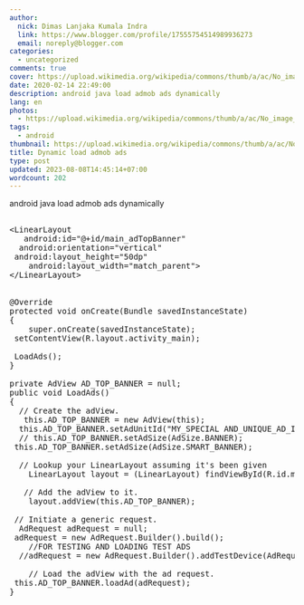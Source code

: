 ```yaml
---
author:
  nick: Dimas Lanjaka Kumala Indra
  link: https://www.blogger.com/profile/17555754514989936273
  email: noreply@blogger.com
categories:
  - uncategorized
comments: true
cover: https://upload.wikimedia.org/wikipedia/commons/thumb/a/ac/No_image_available.svg/2048px-No_image_available.svg.png
date: 2020-02-14 22:49:00
description: android java load admob ads dynamically
lang: en
photos:
  - https://upload.wikimedia.org/wikipedia/commons/thumb/a/ac/No_image_available.svg/2048px-No_image_available.svg.png
tags:
  - android
thumbnail: https://upload.wikimedia.org/wikipedia/commons/thumb/a/ac/No_image_available.svg/2048px-No_image_available.svg.png
title: Dynamic load admob ads
type: post
updated: 2023-08-08T14:45:14+07:00
wordcount: 202
---
```


android java load admob ads dynamically

<pre><br>&lt;LinearLayout<br>	android:id="@+id/main_adTopBanner"<br>	android:orientation="vertical" <br>	android:layout_height="50dp"<br>	android:layout_width="match_parent"&gt;        <br>&lt;/LinearLayout&gt;<br><br><br>@Override<br>protected void onCreate(Bundle savedInstanceState)<br>{<br>	super.onCreate(savedInstanceState);<br>	setContentView(R.layout.activity_main);<br><br>	LoadAds();			    	   <br>}<br>	<br>private AdView AD_TOP_BANNER = null;<br>public void LoadAds()<br>{<br>	// Create the adView.<br>	this.AD_TOP_BANNER = new AdView(this);<br>	this.AD_TOP_BANNER.setAdUnitId("MY_SPECIAL AND_UNIQUE_AD_ID");<br>	// this.AD_TOP_BANNER.setAdSize(AdSize.BANNER);<br>	this.AD_TOP_BANNER.setAdSize(AdSize.SMART_BANNER);<br><br>	// Lookup your LinearLayout assuming it's been given	<br>	LinearLayout layout = (LinearLayout) findViewById(R.id.main_adTopBanner);<br><br>	// Add the adView to it.<br>	layout.addView(this.AD_TOP_BANNER);<br><br>	// Initiate a generic request.<br>	AdRequest adRequest = null;<br>	adRequest = new AdRequest.Builder().build();<br>	//FOR TESTING AND LOADING TEST ADS<br>	//adRequest = new AdRequest.Builder().addTestDevice(AdRequest.DEVICE_ID_EMULATOR).addTestDevice("AC98C820A50B4AD8A2106EDE96FB87D4").build();	<br><br>	// Load the adView with the ad request.<br>	this.AD_TOP_BANNER.loadAd(adRequest);<br>}<br></pre>
